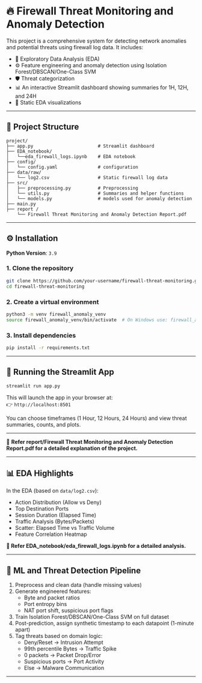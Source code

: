 
# 🔥 Firewall Threat Monitoring and Anomaly Detection

This project is a comprehensive system for detecting network anomalies and potential threats using firewall log data. It includes:

- 🧪 Exploratory Data Analysis (EDA)
- ⚙️ Feature engineering and anomaly detection using Isolation Forest/DBSCAN/One-Class SVM
- 🛡️ Threat categorization
- 📊 An interactive Streamlit dashboard showing summaries for 1H, 12H, and 24H
- 📁 Static EDA visualizations

---

## 📁 Project Structure

```
project/
├── app.py                        # Streamlit dashboard
├── EDA_notebook/
│   └──eda_firewall_logs.ipynb    # EDA notebook
├── config/
│   └── config.yaml               # configuration
├── data/raw/
│   └── log2.csv                  # Static firewall log data
├── src/
│   ├── preprocessing.py          # Preprocessing
│   └── utils.py                  # Summaries and helper functions
│   └── models.py                 # models used for anomaly detection
├── main.py                    
├── report /
    └── Firewall Threat Monitoring and Anomaly Detection Report.pdf

```

---

## ⚙️ Installation

**Python Version**: `3.9`

### 1. Clone the repository

```bash
git clone https://github.com/your-username/firewall-threat-monitoring.git
cd firewall-threat-monitoring
```

### 2. Create a virtual environment

```bash
python3 -m venv firewall_anomaly_venv
source firewall_anomaly_venv/bin/activate  # On Windows use: firewall_anomaly_venv\Scripts\activate
```

### 3. Install dependencies

```bash
pip install -r requirements.txt
```

---

## 🚀 Running the Streamlit App

```bash
streamlit run app.py
```

This will launch the app in your browser at:  
👉 `http://localhost:8501`

You can choose timeframes (1 Hour, 12 Hours, 24 Hours) and view threat summaries, counts, and plots.

---

📄 **Refer report/Firewall Threat Monitoring and Anomaly Detection Report.pdf for a detailed explanation of the project.**

---

## 📊 EDA Highlights

In the EDA (based on `data/log2.csv`):

- Action Distribution (Allow vs Deny)
- Top Destination Ports
- Session Duration (Elapsed Time)
- Traffic Analysis (Bytes/Packets)
- Scatter: Elapsed Time vs Traffic Volume
- Feature Correlation Heatmap

**📓 Refer EDA_notebook/eda_firewall_logs.ipynb for a detailed analysis.**

---

## 🧠 ML and Threat Detection Pipeline

1. Preprocess and clean data (handle missing values)
2. Generate engineered features:
   - Byte and packet ratios
   - Port entropy bins
   - NAT port shift, suspicious port flags
3. Train Isolation Forest/DBSCAN/One-Class SVM on full dataset
4. Post-prediction, assign synthetic timestamp to each datapoint (1-minute apart)
5. Tag threats based on domain logic:
   - Deny/Reset → Intrusion Attempt
   - 99th percentile Bytes → Traffic Spike
   - 0 packets → Packet Drop/Error
   - Suspicious ports → Port Activity
   - Else → Malware Communication

---


